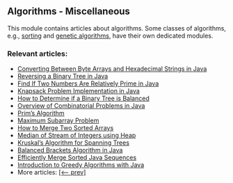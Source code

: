 ## Algorithms - Miscellaneous

This module contains articles about algorithms. Some classes of algorithms, e.g., [sorting](/../algorithms-sorting) and
[genetic algorithms](/../algorithms-genetic), have their own dedicated modules. 

### Relevant articles:

- [Converting Between Byte Arrays and Hexadecimal Strings in Java](https://www.baeldung.com/java-byte-arrays-hex-strings)
- [Reversing a Binary Tree in Java](https://www.baeldung.com/java-reversing-a-binary-tree)
- [Find If Two Numbers Are Relatively Prime in Java](https://www.baeldung.com/java-two-relatively-prime-numbers)
- [Knapsack Problem Implementation in Java](https://www.baeldung.com/java-knapsack)
- [How to Determine if a Binary Tree is Balanced](https://www.baeldung.com/java-balanced-binary-tree)
- [Overview of Combinatorial Problems in Java](https://www.baeldung.com/java-combinatorial-algorithms)
- [Prim’s Algorithm](https://www.baeldung.com/java-prim-algorithm)
- [Maximum Subarray Problem](https://www.baeldung.com/java-maximum-subarray)
- [How to Merge Two Sorted Arrays](https://www.baeldung.com/java-merge-sorted-arrays)
- [Median of Stream of Integers using Heap](https://www.baeldung.com/java-stream-integers-median-using-heap)
- [Kruskal’s Algorithm for Spanning Trees](https://www.baeldung.com/java-spanning-trees-kruskal)
- [Balanced Brackets Algorithm in Java](https://www.baeldung.com/java-balanced-brackets-algorithm)
- [Efficiently Merge Sorted Java Sequences](https://www.baeldung.com/java-merge-sorted-sequences)
- [Introduction to Greedy Algorithms with Java](https://www.baeldung.com/java-greedy-algorithms)
- More articles: [[<-- prev]](/../algorithms-miscellaneous-4)
